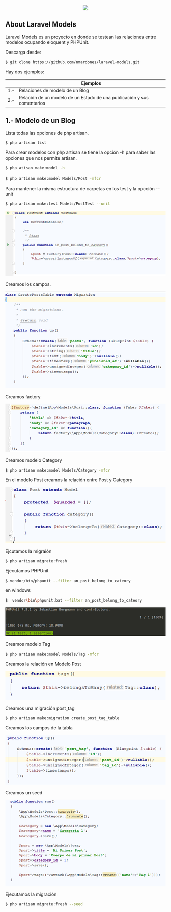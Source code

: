 <p></p>
<p align="center"><img src="https://laravel.com/assets/img/components/logo-laravel.svg"></p>

## About Laravel Models

Laravel Models es un proyecto en donde se testean las relaciones entre modelos 
ocupando eloquent y PHPUnit.


Descarga desde:

```sh
$ git clone https://github.com/nmardones/laravel-models.git
```


Hay dos ejemplos:


|  | Ejemplos |
| ------ | ------ |
| 1.- | Relaciones de modelo de un Blog |
| 2.- | Relación de un modelo de un Estado de una publicación y sus comentarios |


## 1.- Modelo de un Blog

Lista todas las opciones de php artisan.
```sh
$ php artisan list
```

Para crear modelos con php artisan se tiene la opción -h para saber las opciones que nos permite artisan.
 
```sh
$ php atisan make:model -h

$ php artisan make:model Models/Post -mfcr
```

Para mantener la misma estructura de carpetas en los test y la opcción --unit
```sh
$ php artisan make:test Models/PostTest --unit
```
 
![PostTest](public/img/post-test.png)

Creamos los campos.

![migration](public/img/migration.png)

Creamos factory

![factory](public/img/factory.png)

Creamos modelo Category
```sh
$ php artisan make:model Models/Category -mfcr
```

En el modelo Post creamos la relación entre Post y Category

![Post](public/img/post.png)

Ejcutamos la migraión
```sh
$ php artisan migrate:fresh
```
Ejecutamos PHPUnit

```sh
$ vendor/bin/phpunit --filter an_post_belong_to_cateory
```

en windows

```sh
$  vendor\bin\phpunit.bat --filter an_post_belong_to_cateory
```

![Consola](public/img/consola.png)

Creamos modelo Tag

```sh
$ php artisan make:model Models/Tag -mfcr
```

Creamos la relación en Modelo Post

![Tag](public/img/tag.png)

Creamos una migración post_tag
```sh
$ php artisan make:migration create_post_tag_table 
```
Creamos los campos de la tabla

![post-tag](public/img/post-tag.png)

Creamos un seed

![seed](public/img/seed.png)

Ejecutamos la migración
```sh
$ php artisan migrate:fresh --seed 
```
